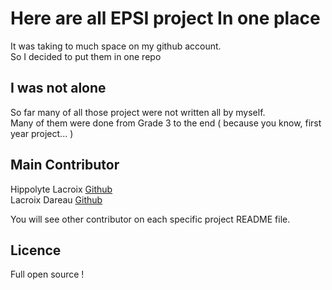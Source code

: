 # Here are all EPSI project In one place

It was taking to much space on my github account.  
So  I decided to put them in one repo


## I was not alone

So far many of all those project were not written all by myself.  
Many of them were done from Grade 3 to the end ( because you know, first year project... )


## Main Contributor 

Hippolyte Lacroix [Github](https://github.com/Nerwin)  
Lacroix Dareau [Github](https://github.com/Dareau)

You will see other contributor on each specific project README file.

## Licence 

Full open source ! 
